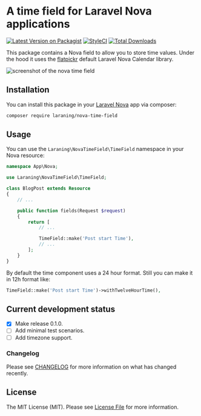 # A time field for Laravel Nova applications

[![Latest Version on Packagist](https://img.shields.io/packagist/v/laraning/nova-time-field.svg?style=flat-square)](https://packagist.org/packages/laraning/nova-time-field)
[![StyleCI](https://github.styleci.io/repos/150501690/shield?branch=master)](https://github.styleci.io/repos/150501690)
[![Total Downloads](https://img.shields.io/packagist/dt/laraning/nova-time-field.svg?style=flat-square)](https://packagist.org/packages/laraning/nova-time-field)

This package contains a Nova field to allow you to store time values. Under the hood it uses the [flatpickr](https://github.com/flatpickr/flatpickr) default Laravel Nova Calendar library.

![screenshot of the nova time field](https://www.laraning.com/others/nova-time-field.png)

## Installation

You can install this package in your [Laravel Nova](https://nova.laravel.com) app via composer:

```bash
composer require laraning/nova-time-field
```

## Usage

You can use the `Laraning\NovaTimeField\TimeField` namespace in your Nova resource:

```php
namespace App\Nova;

use Laraning\NovaTimeField\TimeField;

class BlogPost extends Resource
{
    // ...

    public function fields(Request $request)
    {
        return [
            // ...

            TimeField::make('Post start Time'),
            // ...
        ];
    }
}
```

By default the time component uses a 24 hour format. Still you can make it in 12h format like:

```php
TimeField::make('Post start Time')->withTwelveHourTime(),
```
## Current development status

- [x] Make release 0.1.0.
- [ ] Add minimal test scenarios.
- [ ] Add timezone support.

### Changelog

Please see [CHANGELOG](CHANGELOG.md) for more information on what has changed recently.

## License

The MIT License (MIT). Please see [License File](LICENSE.md) for more information.

